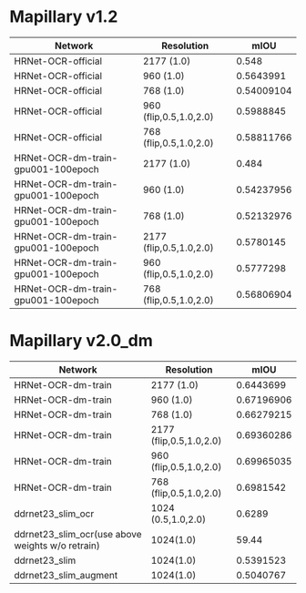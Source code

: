 # Mapillary v1.2

Network| Resolution  | mIOU
|----|----|----|
HRNet-OCR-official | 2177 (1.0) | 0.548
HRNet-OCR-official | 960 (1.0) | 0.5643991
HRNet-OCR-official | 768 (1.0) | 0.54009104
HRNet-OCR-official | 960 (flip,0.5,1.0,2.0) | 0.5988845
HRNet-OCR-official | 768 (flip,0.5,1.0,2.0) | 0.58811766
HRNet-OCR-dm-train-gpu001-100epoch  | 2177 (1.0) | 0.484
HRNet-OCR-dm-train-gpu001-100epoch  | 960 (1.0) | 0.54237956
HRNet-OCR-dm-train-gpu001-100epoch  | 768 (1.0) | 0.52132976
HRNet-OCR-dm-train-gpu001-100epoch  | 2177 (flip,0.5,1.0,2.0) | 0.5780145
HRNet-OCR-dm-train-gpu001-100epoch  | 960 (flip,0.5,1.0,2.0) | 0.5777298
HRNet-OCR-dm-train-gpu001-100epoch  | 768 (flip,0.5,1.0,2.0) | 0.56806904


# Mapillary v2.0_dm
Network| Resolution  | mIOU
|----|----|----|
HRNet-OCR-dm-train | 2177 (1.0) | 0.6443699
HRNet-OCR-dm-train  | 960 (1.0) | 0.67196906
HRNet-OCR-dm-train  | 768 (1.0) | 0.66279215
HRNet-OCR-dm-train | 2177 (flip,0.5,1.0,2.0) |0.69360286
HRNet-OCR-dm-train  | 960 (flip,0.5,1.0,2.0) | 0.69965035
HRNet-OCR-dm-train  | 768 (flip,0.5,1.0,2.0) | 0.6981542
ddrnet23_slim_ocr                    | 1024 (0.5,1.0,2.0) | 0.6289
ddrnet23_slim_ocr(use above weights w/o retrain) | 1024(1.0) | 59.44
ddrnet23_slim | 1024(1.0) | 0.5391523
ddrnet23_slim_augment |  1024(1.0) | 0.5040767
